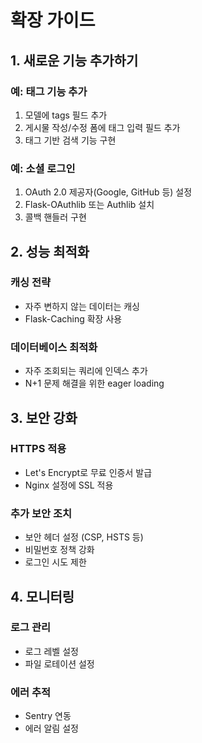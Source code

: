 # 확장 가이드

## 1. 새로운 기능 추가하기

### 예: 태그 기능 추가
1. 모델에 tags 필드 추가
2. 게시물 작성/수정 폼에 태그 입력 필드 추가
3. 태그 기반 검색 기능 구현

### 예: 소셜 로그인
1. OAuth 2.0 제공자(Google, GitHub 등) 설정
2. Flask-OAuthlib 또는 Authlib 설치
3. 콜백 핸들러 구현

## 2. 성능 최적화

### 캐싱 전략
- 자주 변하지 않는 데이터는 캐싱
- Flask-Caching 확장 사용

### 데이터베이스 최적화
- 자주 조회되는 쿼리에 인덱스 추가
- N+1 문제 해결을 위한 eager loading

## 3. 보안 강화

### HTTPS 적용
- Let's Encrypt로 무료 인증서 발급
- Nginx 설정에 SSL 적용

### 추가 보안 조치
- 보안 헤더 설정 (CSP, HSTS 등)
- 비밀번호 정책 강화
- 로그인 시도 제한

## 4. 모니터링

### 로그 관리
- 로그 레벨 설정
- 파일 로테이션 설정

### 에러 추적
- Sentry 연동
- 에러 알림 설정
